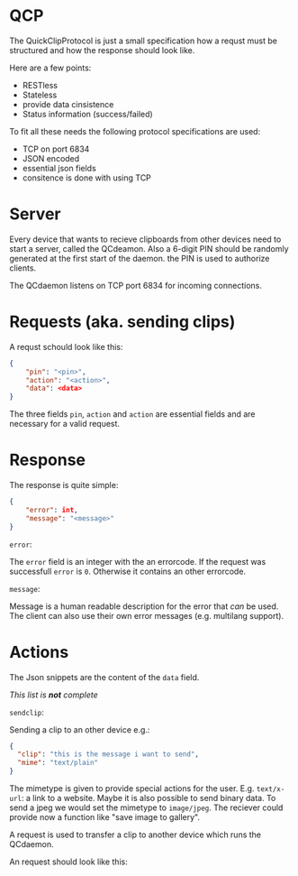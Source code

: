 QCP
===

The QuickClipProtocol is just a small specification how a requst must be structured and how the response should look like.

Here are a few points:

- RESTless
- Stateless
- provide data cinsistence
- Status information (success/failed)


To fit all these needs the following protocol specifications are used:

- TCP on port 6834
- JSON encoded
- essential json fields
- consitence is done with using TCP


Server
======

Every device that wants to recieve clipboards from other devices need to start a server, called the QCdeamon. 
Also a 6-digit PIN should be randomly generated at the first start of the daemon. the PIN is used to authorize clients.

The QCdaemon listens on TCP port 6834 for incoming connections.

Requests (aka. sending clips)
================================

A requst schould look like this:
```JSON
{
	"pin": "<pin>",
	"action": "<action>",
	"data": <data>
}
```
The three fields `pin`, `action` and `action` are essential fields and are necessary for a valid request.

Response
========

The response is quite simple:
```JSON
{
	"error": int,
	"message": "<message>"
}
```

`error`:

The `error` field is an integer with the an errorcode. If the request was successfull `error` is `0`. 
Otherwise it contains an other errorcode.

`message`:

Message is a human readable description for the error that _can_ be used. The client can also use their own error messages (e.g. multilang support).

Actions
=======

The Json snippets are the content of the `data` field.

_This list is __not__ complete_

`sendclip`:

Sending a clip to an other device e.g.:

```JSON
{
  "clip": "this is the message i want to send",
  "mime": "text/plain"
}
```
The mimetype is given to provide special actions for the user. E.g. `text/x-url`: a link to a website.
Maybe it is also possible to send binary data. To send a jpeg we would set the mimetype to `image/jpeg`. The reciever could provide now a function like "save image to gallery".






A request is used to transfer a clip to another device which runs the QCdaemon.

An request should look like this:
